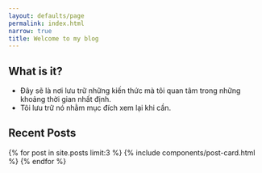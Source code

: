 ```yaml
---
layout: defaults/page
permalink: index.html
narrow: true
title: Welcome to my blog
---
```


## What is it?
- Đây sẽ là nơi lưu trữ những kiến thức mà tôi quan tâm trong những khoảng thời gian nhất định.
- Tôi lưu trữ nó nhằm mục đích xem lại khi cần.

## Recent Posts

{% for post in site.posts limit:3 %}
{% include components/post-card.html %}
{% endfor %}


